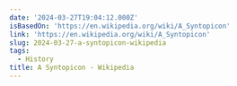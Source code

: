 ```yaml
---
date: '2024-03-27T19:04:12.000Z'
isBasedOn: 'https://en.wikipedia.org/wiki/A_Syntopicon'
link: 'https://en.wikipedia.org/wiki/A_Syntopicon'
slug: 2024-03-27-a-syntopicon-wikipedia
tags:
  - History
title: A Syntopicon - Wikipedia
---
```



